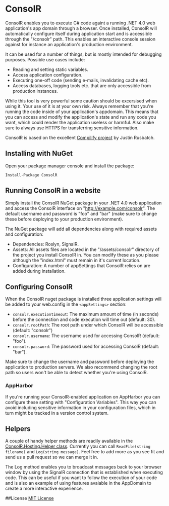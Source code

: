 # ConsolR

ConsolR enables you to execute C# code againt a running .NET 4.0 web application's app domain through a browser.
Once installed, ConsolR will automatically configure itself during application start and is accessible through the 
"/consolr" path. This enables an interactive console session against for instance an application's production environment.

It can be used for a number of things, but is mostly intended for debugging purposes. Possible use cases include:

* Reading and setting static variables.
* Access application configuration.
* Executing one-off code (sending e-mails, invalidating cache etc).
* Access databases, logging tools etc. that are only accessible from production instances.

While this tool is very powerful some caution should be excersised when using it. Your use of it is at your own risk.
Always remember that you're running the code inside of your application's appdomain.
This means that you can access and modify the application's state and run any code you want, 
which could render the application useless or harmful. Also make sure to always use HTTPS for transferring sensitive information.

ConsolR is based on the excellent [Compilify project](https://github.com/Compilify/Compilify) by Justin Rusbatch.

## Installing with NuGet

Open your package manager console and install the package:

    Install-Package ConsolR

## Running ConsolR in a website

Simply install the ConsolR NuGet package in your .NET 4.0 web application and access the ConsolR interface on "http://example.com/consolr".
The default username and password is "foo" and "bar" (make sure to change these before deploying to your production environment).

The NuGet package will add all dependencies along with required assets and configuration:

* Dependencies: Roslyn, SignalR.
* Assets: All assets files are located in the "/assets/consolr" directory of the project you install ConsolR in. You can modify these as you please although the "index.html" must remain in it's current location.
* Configuration: A number of appSettings that ConsolR relies on are added during installation.

## Configuring ConsolR

When the ConsolR nuget package is installed three application settings will be added to your web.config in the `<appSettings>` section:

* `consolr.executiontimeout`: The maximum amount of time (in seconds) before the connection and code execution will time out (default: 30).
* `consolr.rootPath`: The root path under which ConsolR will be accessible (default: "consolr")
* `consolr.username`: The username used for accessing ConsolR (default: "foo").
* `consolr.password`: The password used for accessing ConsolR (default: "bar").

Make sure to change the username and password before deploying the application to production servers.
We also recommend changing the root path so users won't be able to detect whether you're using ConsolR.

### AppHarbor

If you're running your ConsolR-enabled application on AppHarbor you can configure these setting with "Configuration Variables". This way you can avoid including
sensitive information in your configuration files, which in turn might be tracked in a version control system.

## Helpers

A couple of handy helper methods are readily available in the [ConsolR.Hosting.Helper class](https://github.com/appharbor/ConsolR/blob/master/Hosting/Helper.cs).
Currently you can call `ReadFile(string filename)` and `Log(string message)`. Feel free to add more as you see fit and send us a pull request so we can merge it in.

The Log method enables you to broadcast messages back to your browser window by using the SignalR connection that is established when executing code.
This can be useful if you want to follow the execution of your code and is also an example of using features avaiable in the AppDomain to create a more interactive experience. 

##License
[MIT License](https://github.com/appharbor/ConsolR/blob/master/LICENSE.md)
